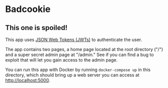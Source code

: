 # Badcookie

## This one is spoiled!

This app uses [JSON Web Tokens (JWTs)](https://en.wikipedia.org/wiki/JSON_Web_Token) to authenticate the user. 

The app contains two pages, a home page located at the root directory ("/") and a super secret admin page at "/admin." See if you can find a bug to exploit that will let you gain access to the admin page.

You can run this app with Docker by running `docker-compose up` in this directory, which should bring up a web server you can access at [http://localhost:5000](http://localhost:5000).
